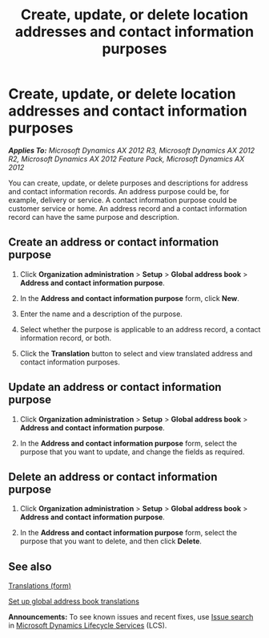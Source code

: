 ﻿---
title: Create, update, or delete location addresses and contact information purposes
TOCTitle: Create, update, or delete location addresses and contact information purposes
ms:assetid: a097d59d-71c4-4a29-9b8f-cf6c6c1fb464
ms:mtpsurl: https://technet.microsoft.com/en-us/library/Hh370699(v=AX.60)
ms:contentKeyID: 36811423
ms.date: 04/18/2014
mtps_version: v=AX.60
---

# Create, update, or delete location addresses and contact information purposes 


_**Applies To:** Microsoft Dynamics AX 2012 R3, Microsoft Dynamics AX 2012 R2, Microsoft Dynamics AX 2012 Feature Pack, Microsoft Dynamics AX 2012_

You can create, update, or delete purposes and descriptions for address and contact information records. An address purpose could be, for example, delivery or service. A contact information purpose could be customer service or home. An address record and a contact information record can have the same purpose and description.

## Create an address or contact information purpose

1.  Click **Organization administration** \> **Setup** \> **Global address book** \> **Address and contact information purpose**.

2.  In the **Address and contact information purpose** form, click **New**.

3.  Enter the name and a description of the purpose.

4.  Select whether the purpose is applicable to an address record, a contact information record, or both.

5.  Click the **Translation** button to select and view translated address and contact information purposes.

## Update an address or contact information purpose

1.  Click **Organization administration** \> **Setup** \> **Global address book** \> **Address and contact information purpose**.

2.  In the **Address and contact information purpose** form, select the purpose that you want to update, and change the fields as required.

## Delete an address or contact information purpose

1.  Click **Organization administration** \> **Setup** \> **Global address book** \> **Address and contact information purpose**.

2.  In the **Address and contact information purpose** form, select the purpose that you want to delete, and then click **Delete**.

## See also

[Translations (form)](https://technet.microsoft.com/en-us/library/hh580611\(v=ax.60\))

[Set up global address book translations](set-up-global-address-book-translations.md)

  
**Announcements:** To see known issues and recent fixes, use [Issue search](http://go.microsoft.com/fwlink/?linkid=389258) in [Microsoft Dynamics Lifecycle Services](http://go.microsoft.com/fwlink/?linkid=306505) (LCS).

